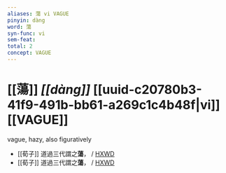 ```yaml
---
aliases: 蕩 vi VAGUE
pinyin: dàng
word: 蕩
syn-func: vi
sem-feat: 
total: 2
concept: VAGUE 
---
```

# [[蕩]] *[[dàng]]*  [[uuid-c20780b3-41f9-491b-bb61-a269c1c4b48f|vi]] [[VAGUE]]
vague, hazy, also figuratively
 - [[荀子]] 道過三代謂之**蕩**，
                     / [HXWD](https://hxwd.org/textview.html?location=KR3a0002_tls_008-19a.11)
 - [[荀子]] 道過三代謂之**蕩**，
                     / [HXWD](https://hxwd.org/textview.html?location=KR3a0002_tls_009-13a.5)